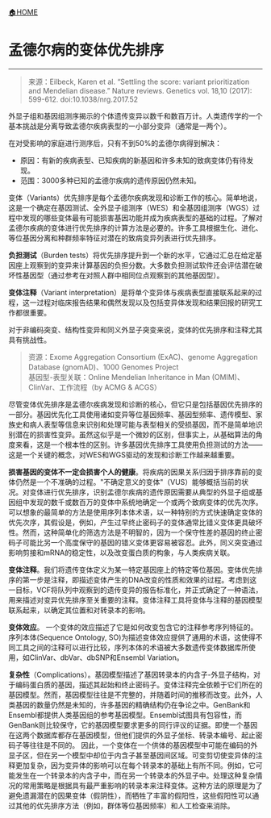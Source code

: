 [🏠HOME](README.md)

# 孟德尔病的变体优先排序

---

> 来源：Eilbeck, Karen et al. “Settling the score: variant prioritization and Mendelian disease.” Nature reviews. Genetics vol. 18,10 (2017): 599-612. doi:10.1038/nrg.2017.52

外显子组和基因组测序揭示的个体遗传变异以数千和数百万计。人类遗传学的一个基本挑战是分离导致孟德尔疾病表型的一小部分变异（通常是一两个）。

在对受影响的家庭进行测序后，只有不到50%的孟德尔病得到解决：
+ 原因：有新的疾病表型、已知疾病的新基因和许多未知的致病变体仍有待发现。
+ 范围：3000多种已知的孟德尔疾病的遗传原因仍然未知。

变体（Variants）优先排序是每个孟德尔疾病发现和诊断工作的核心。简单地说，这是一个确定在基因测试、全外显子组测序（WES）和全基因组测序（WGS）过程中发现的哪些变体最有可能损害基因功能并成为疾病表型的基础的过程。了解对孟德尔疾病的变体进行优先排序的计算方法是必要的。许多工具根据生化、进化、等位基因分离和种群频率特征对潜在的致病变异列表进行优先排序。

**负担测试**（Burden tests）将优先排序提升到一个新的水平，它通过汇总在给定基因座上观察到的变异来计算基因的负担分数。大多数负担测试软件还会评估潜在破坏性基因型（通过参考在对照人群中相同位点观察到的其他基因型）。

**变体注释**（Variant interpretation）是将单个变异体与疾病表型直接联系起来的过程，这一过程对临床报告结果和偶然发现以及包括变异体发现和结果回报的研究工作都很重要。

对于非编码突变、结构性变异和同义外显子突变来说，变体的优先排序和注释尤其具有挑战性。

> 资源：Exome Aggregation Consortium (ExAC)、genome  Aggregation  Database  (gnomAD)、1000 Genomes Project<br>
> 基因型-表型关联：Online Mendelian Inheritance in Man (OMIM)、ClinVar、工作流程（by ACMG & ACGS）

尽管变体优先排序是孟德尔疾病发现和诊断的核心，但它只是包括基因优先排序的一部分。基因优先化工具使用诸如变异等位基因频率、基因型频率、遗传模型、家族史和病人表型等信息来识别和处理可能与表型相关的受损基因，而不是简单地识别潜在的损害性变异。虽然这似乎是一个微妙的区别，但事实上，从基础算法的角度来看，这是一个根本性的区别。许多基因优先排序工具使用负担测试的方法——这是一个关键的概念，对WES和WGS驱动的发现和诊断工作越来越重要。

**损害基因的变体不一定会损害个人的健康**。将疾病的因果关系归因于排序靠前的变体仍然是一个不准确的过程。"不确定意义的变体"（VUS）能够概括当前的状况。对变体进行优先排序，识别孟德尔疾病的遗传原因需要从典型的外显子组或基因组中发现的数千或数百万的变体中系统地确定一个或两个致病变体的优先次序。可以想象的最简单的方法是使用序列本体术语，以一种特别的方式快速确定变体的优先次序，其假设是，例如，产生过早终止密码子的变体通常比错义变体更具破坏性。然而，这种简单化的筛选方法是不明智的，因为一个保守性差的基因的终止密码子可能比另一个高度保守的基因的错义变体更容易被容忍。此外，同义突变通过影响剪接和mRNA的稳定性，以及改变蛋白质的构象，与人类疾病关联。

**变体注释**。我们将遗传变体定义为某一特定基因座上的特定等位基因。变体优先排序的第一步是注释，即描述变体产生的DNA改变的性质和效果的过程。考虑到这一目标，VCF将队列中观察到的遗传变异的报告标准化，并正式确定了一种语法，用来描述对变异优先排序至关重要的注释。变体注释工具将变体与注释的基因模型联系起来，以确定其位置和对转录本的影响。

**变体效应**。 一个变体的效应描述了它是如何改变包含它的注释参考序列特征的。序列本体(Sequence Ontology, SO)为描述变体效应提供了通用的术语，这使得不同工具之间的注释可以进行比较，序列本体的术语被大多数遗传变体数据库所使用，如ClinVar、dbVar、dbSNP和Ensembl Variation。

**复杂性**（Complications）。基因模型描述了基因转录本的内含子-外显子结构，对于编码蛋白质的基因，描述其起始和终止密码子。变体注释完全依赖于它们所在的基因模型。然而，基因模型往往是不完整的，并随着时间的推移而改变。此外，人类基因的数量仍然是未知的，许多基因的精确结构仍在争论之中。GenBank和Ensembl都提供人类基因组的参考基因模型。Ensembl试图具有包容性，而GenBank则比较保守，它的基因模型要求更多的同行评议的证据。即使一个基因在这两个数据库都存在基因模型，但他们提供的外显子坐标、转录本编号、起止密码子等往往是不同的。 因此，一个变体在一个供体的基因模型中可能在编码的外显子区，但在另一个模型中却位于内含子甚至基因间区域。可变剪切使变异体的注释更加复杂，因为变异体的影响可以在每个转录本的基础上有所不同。例如，它可能发生在一个转录本的内含子中，而在另一个转录本的外显子中。处理这种复杂情况的常用策略是根据具有最严重影响的转录本来注释变体。这种方法的原理是为了避免遗漏潜在的因果变体（假阴性），而牺牲了丰富的假阳性，这些假阳性可以通过其他的优先排序方法（例如，群体等位基因频率）和人工检查来消除。
